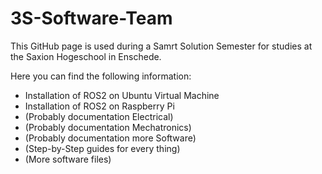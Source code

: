 # 3S-Software-Team

This GitHub page is used during a Samrt Solution Semester for studies at the Saxion Hogeschool in Enschede.

Here you can find the following information:

- Installation of ROS2 on Ubuntu Virtual Machine
- Installation of ROS2 on Raspberry Pi
- (Probably documentation Electrical)
- (Probably documentation Mechatronics)
- (Probably documentation more Software)
- (Step-by-Step guides for every thing)
- (More software files)